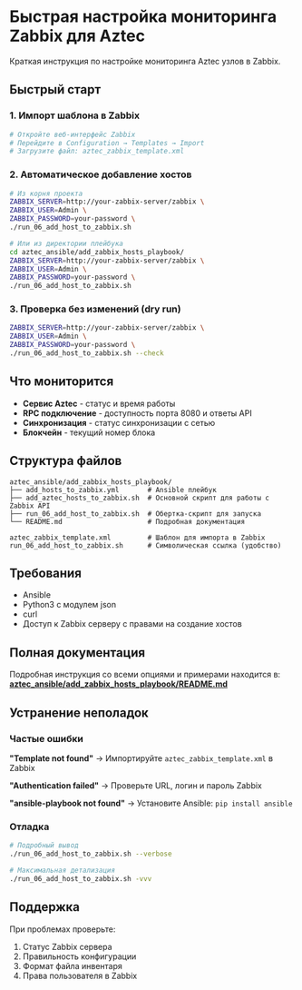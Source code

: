 <!-- @format -->

# Быстрая настройка мониторинга Zabbix для Aztec

Краткая инструкция по настройке мониторинга Aztec узлов в Zabbix.

## Быстрый старт

### 1. Импорт шаблона в Zabbix

```bash
# Откройте веб-интерфейс Zabbix
# Перейдите в Configuration → Templates → Import
# Загрузите файл: aztec_zabbix_template.xml
```

### 2. Автоматическое добавление хостов

```bash
# Из корня проекта
ZABBIX_SERVER=http://your-zabbix-server/zabbix \
ZABBIX_USER=Admin \
ZABBIX_PASSWORD=your-password \
./run_06_add_host_to_zabbix.sh

# Или из директории плейбука
cd aztec_ansible/add_zabbix_hosts_playbook/
ZABBIX_SERVER=http://your-zabbix-server/zabbix \
ZABBIX_USER=Admin \
ZABBIX_PASSWORD=your-password \
./run_06_add_host_to_zabbix.sh
```

### 3. Проверка без изменений (dry run)

```bash
ZABBIX_SERVER=http://your-zabbix-server/zabbix \
ZABBIX_USER=Admin \
ZABBIX_PASSWORD=your-password \
./run_06_add_host_to_zabbix.sh --check
```

## Что мониторится

- **Сервис Aztec** - статус и время работы
- **RPC подключение** - доступность порта 8080 и ответы API
- **Синхронизация** - статус синхронизации с сетью
- **Блокчейн** - текущий номер блока

## Структура файлов

```
aztec_ansible/add_zabbix_hosts_playbook/
├── add_hosts_to_zabbix.yml       # Ansible плейбук
├── add_aztec_hosts_to_zabbix.sh  # Основной скрипт для работы с Zabbix API
├── run_06_add_host_to_zabbix.sh  # Обертка-скрипт для запуска
└── README.md                     # Подробная документация

aztec_zabbix_template.xml         # Шаблон для импорта в Zabbix
run_06_add_host_to_zabbix.sh      # Символическая ссылка (удобство)
```

## Требования

- Ansible
- Python3 с модулем json
- curl
- Доступ к Zabbix серверу с правами на создание хостов

## Полная документация

Подробная инструкция со всеми опциями и примерами находится в:
**[aztec_ansible/add_zabbix_hosts_playbook/README.md](aztec_ansible/add_zabbix_hosts_playbook/README.md)**

## Устранение неполадок

### Частые ошибки

**"Template not found"** → Импортируйте `aztec_zabbix_template.xml` в Zabbix

**"Authentication failed"** → Проверьте URL, логин и пароль Zabbix

**"ansible-playbook not found"** → Установите Ansible: `pip install ansible`

### Отладка

```bash
# Подробный вывод
./run_06_add_host_to_zabbix.sh --verbose

# Максимальная детализация
./run_06_add_host_to_zabbix.sh -vvv
```

## Поддержка

При проблемах проверьте:

1. Статус Zabbix сервера
2. Правильность конфигурации
3. Формат файла инвентаря
4. Права пользователя в Zabbix

